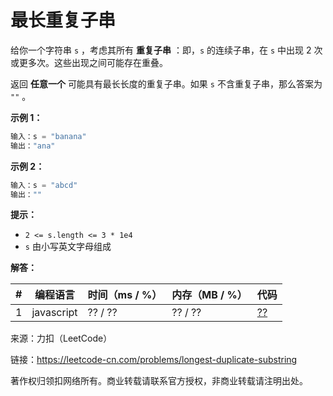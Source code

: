 # 最长重复子串

给你一个字符串 `s` ，考虑其所有 **重复子串** ：即，`s` 的连续子串，在 `s` 中出现 2 次或更多次。这些出现之间可能存在重叠。

返回 **任意一个** 可能具有最长长度的重复子串。如果 `s` 不含重复子串，那么答案为 `""` 。

**示例 1：**

``` javascript
输入：s = "banana"
输出："ana"
```

**示例 2：**

``` javascript
输入：s = "abcd"
输出：""
```

**提示：**

- `2 <= s.length <= 3 * 1e4`
- `s` 由小写英文字母组成

**解答：**

**#**|**编程语言**|**时间（ms / %）**|**内存（MB / %）**|**代码**
--|--|--|--|--
1|javascript|?? / ??|?? / ??|[??](./javascript/ac_v1.js)

来源：力扣（LeetCode）

链接：https://leetcode-cn.com/problems/longest-duplicate-substring

著作权归领扣网络所有。商业转载请联系官方授权，非商业转载请注明出处。
